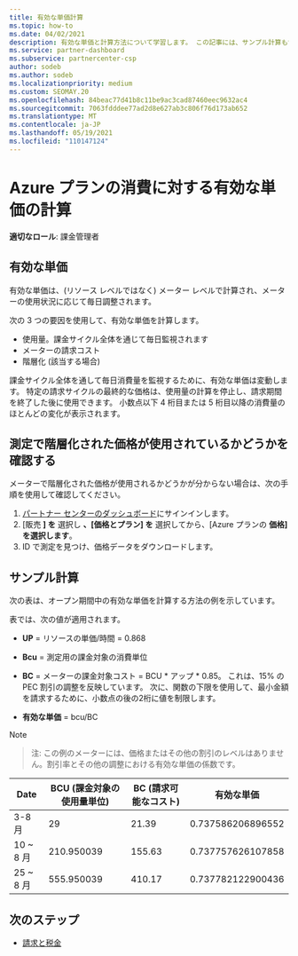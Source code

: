 ```yaml
---
title: 有効な単価計算
ms.topic: how-to
ms.date: 04/02/2021
description: 有効な単価と計算方法について学習します。 この記事には、サンプル計算も含まれています。
ms.service: partner-dashboard
ms.subservice: partnercenter-csp
author: sodeb
ms.author: sodeb
ms.localizationpriority: medium
ms.custom: SEOMAY.20
ms.openlocfilehash: 84beac77d41b8c11be9ac3cad87460eec9632ac4
ms.sourcegitcommit: 7063fdddee77ad2d8e627ab3c806f76d173ab652
ms.translationtype: MT
ms.contentlocale: ja-JP
ms.lasthandoff: 05/19/2021
ms.locfileid: "110147124"
---
```

# <a name="effective-unit-price-calculation-for-azure-plan-consumption"></a>Azure プランの消費に対する有効な単価の計算

**適切なロール**: 課金管理者

## <a name="the-effective-unit-price"></a>有効な単価

有効な単価は、(リソース レベルではなく) メーター レベルで計算され、メーターの使用状況に応じて毎日調整されます。

次の 3 つの要因を使用して、有効な単価を計算します。

- 使用量。課金サイクル全体を通じて毎日監視されます
- メーターの請求コスト
- 階層化 (該当する場合)

課金サイクル全体を通して毎日消費量を監視するために、有効な単価は変動します。 特定の請求サイクルの最終的な価格は、使用量の計算を停止し、請求期間を終了した後に使用できます。 小数点以下 4 桁目または 5 桁目以降の消費量のほとんどの変化が表示されます。

## <a name="find-out-whether-your-meter-uses-tiered-pricing"></a>測定で階層化された価格が使用されているかどうかを確認する

メーターで階層化された価格が使用されるかどうかが分からない場合は、次の手順を使用して確認してください。 

1. [パートナー センターのダッシュボード](https://partner.microsoft.com/dashboard/)にサインインします。
2. [販売 **] を** 選択し **、[価格とプラン] を** 選択してから、[Azure プランの **価格] を選択します**。
3. ID で測定を見つけ、価格データをダウンロードします。 

## <a name="sample-calculation"></a>サンプル計算

次の表は、オープン期間中の有効な単価を計算する方法の例を示しています。

表では、次の値が適用されます。 

- **UP** = リソースの単価/時間 = 0.868

- **Bcu** = 測定用の課金対象の消費単位

- **BC** = メーターの課金対象コスト = BCU * アップ * 0.85。 これは、15% の PEC 割引の調整を反映しています。 次に、関数の下限を使用して、最小金額を請求するために、小数点の後の2桁に値を制限します。 

- **有効な単価** = bcu/BC

>[!NOTE]

>注: この例のメーターには、価格またはその他の割引のレベルはありません。割引率とその他の調整における有効な単価の係数です。


| Date | BCU (課金対象の使用量単位) | BC (請求可能なコスト) | 有効な単価 |
| ------ | ----------- | ----------- | ----------- |  
| 3-8 月 | 29 | 21.39 | 0.737586206896552 |
| 10 ~ 8 月 | 210.950039 | 155.63 | 0.737757626107858 |
| 25 ~ 8 月 | 555.950039 | 410.17 | 0.737782122900436 |

## <a name="next-steps"></a>次のステップ

- [請求と税金](billing.md)
